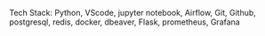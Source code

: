 Tech Stack: Python, VScode, jupyter notebook, Airflow, Git, Github, postgresql, redis, docker, dbeaver, Flask, prometheus, Grafana 
